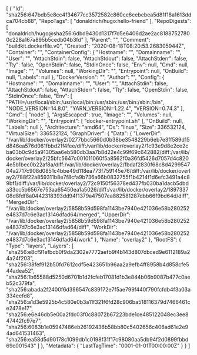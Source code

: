 [
{
"Id": "sha256:647bdb5e8cc4f34677cc3572582c860ce6cebebea5d81f18a1613ddca704cb88",
"RepoTags": [
"donaldrich/hugo:hello-friend"
],
"RepoDigests": [
"donaldrich/hugo@sha256:6dbd9430d1317f7d5e6406d2ae2ac81887527800c228a167a895b5cedb04b3fd"
],
"Parent": "",
"Comment": "buildkit.dockerfile.v0",
"Created": "2020-08-18T08:20:53.268305944Z",
"Container": "",
"ContainerConfig": {
"Hostname": "",
"Domainname": "",
"User": "",
"AttachStdin": false,
"AttachStdout": false,
"AttachStderr": false,
"Tty": false,
"OpenStdin": false,
"StdinOnce": false,
"Env": null,
"Cmd": null,
"Image": "",
"Volumes": null,
"WorkingDir": "",
"Entrypoint": null,
"OnBuild": null,
"Labels": null
},
"DockerVersion": "",
"Author": "",
"Config": {
"Hostname": "",
"Domainname": "",
"User": "",
"AttachStdin": false,
"AttachStdout": false,
"AttachStderr": false,
"Tty": false,
"OpenStdin": false,
"StdinOnce": false,
"Env": [
"PATH=/usr/local/sbin:/usr/local/bin:/usr/sbin:/usr/bin:/sbin:/bin",
"NODE_VERSION=14.8.0",
"YARN_VERSION=1.22.4",
"VERSION=0.74.3"
],
"Cmd": [
"node"
],
"ArgsEscaped": true,
"Image": "",
"Volumes": null,
"WorkingDir": "",
"Entrypoint": [
"docker-entrypoint.sh"
],
"OnBuild": null,
"Labels": null
},
"Architecture": "amd64",
"Os": "linux",
"Size": 336532124,
"VirtualSize": 336532124,
"GraphDriver": {
"Data": {
"LowerDir": "/var/lib/docker/overlay2/0277bbc5660d0b38be3548229b6eb7e3ff589d15d846ea576d061fbbd21f4fee/diff:/var/lib/docker/overlay2/1c93e9d8e2ce2cba03b0c9d5a91305aa6eb580db3aa7b8d22e4c99f69c642882/diff:/var/lib/docker/overlay2/25bfc5647c001011060f5a8562f0a36fd5426d7057d4c8204e5b1bec0b22af8a/diff:/var/lib/docker/overlay2/fbdaf2830f68c8d429954704a2717c908d0851c4bbe49d118ea773f759145e76/diff:/var/lib/docker/overlay2/788f22a859311b8e7f8cfa9b736a66b0832755f1b4214f1d6efc3491a4c89bf1/diff:/var/lib/docker/overlay2/72c9150f56378ed437fb030ba1dacb5dbda33cc5b6567e753aa65450ea1a5026/diff:/var/lib/docker/overlay2/189733708d8fdf8a0442318393dd94f1379a47507ea882581287dbb66f9bd64d/diff",
"MergedDir": "/var/lib/docker/overlay2/5858b59d598fa1143be7940e421036e58b280252e4837d7c6e3ac13146dfad64/merged",
"UpperDir": "/var/lib/docker/overlay2/5858b59d598fa1143be7940e421036e58b280252e4837d7c6e3ac13146dfad64/diff",
"WorkDir": "/var/lib/docker/overlay2/5858b59d598fa1143be7940e421036e58b280252e4837d7c6e3ac13146dfad64/work"
},
"Name": "overlay2"
},
"RootFS": {
"Type": "layers",
"Layers": [
"sha256:e8cf91efbcb0f9da2302e7772aefb9f4b143d807dbced9e6112189a24a24f203",
"sha256:38fef912b50fd7612cdf5e423651b96aa2a9efb4ff8958b4d858cfe544adea52",
"sha256:1b65588d5250d6701b1d2fcfeb17081d1b3e844b06b9087b477c0aeb52c379fa",
"sha256:abada2f2400f6d396547c839172e7f5ae799f440f790fcfdb4f3a03a334eefd8",
"sha256:a1d3e5925b4c580e0b3a11f321f6fd28c906ba518116379d7466461ce2478e17",
"sha256:e6e46db5e00a2fdc03f0c88072b67223bde1ce485122048ec3ee847442fc97e7",
"sha256:6083b1e05947486eb26192436b58bb80c5402656c406ad61e2e94ad641531463",
"sha256:ea58d5d90178c1099db1c0198f31f17c98080aa5db94f2d0899fbbd69c001543"
]
},
"Metadata": {
"LastTagTime": "0001-01-01T00:00:00Z"
}
}
]
